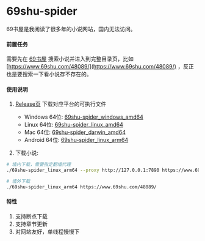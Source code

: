 # 69shu-spider

69书屋是我阅读了很多年的小说网站，国内无法访问。

#### 前置任务

需要先在 [69书屋](https://www.69shu.com/) 搜索小说并进入到完整目录页，比如 [https://www.69shu.com/48089/](https://www.69shu.com/48089/) ，反正也是要搜索一下看小说存不存在的。

#### 使用说明

1. [Release页](https://github.com/cooolr/69shu-spider/releases/tag/v1.0.0.0) 下载对应平台的可执行文件
    - Windows 64位: [69shu-spider_windows_amd64](https://github.com/cooolr/69shu-spider/releases/download/v1.0.0.0/69shu-spider_windows_amd64.exe)
    - Linux 64位: [69shu-spider_linux_amd64](https://github.com/cooolr/69shu-spider/releases/download/v1.0.0.0/69shu-spider_linux_amd64)
    - Mac 64位: [69shu-spider_darwin_amd64](https://github.com/cooolr/69shu-spider/releases/download/v1.0.0.0/69shu-spider_darwin_amd64)
    - Android 64位: [69shu-spider_linux_arm64](https://github.com/cooolr/69shu-spider/releases/download/v1.0.0.0/69shu-spider_linux_arm64)

2. 下载小说: 
``` bash
# 墙内下载，需要指定翻墙代理
./69shu-spider_linux_arm64 --proxy http://127.0.0.1:7890 https://www.69shu.com/48089/

# 墙外下载
./69shu-spider_linux_arm64 https://www.69shu.com/48089/
```
#### 特性

1. 支持断点下载
2. 支持章节更新
3. 对网站友好，单线程慢慢下


